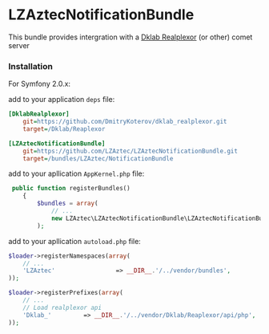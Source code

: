 LZAztecNotificationBundle
=========================

This bundle provides intergration with a [Dklab Realplexor](https://github.com/DmitryKoterov/dklab_realplexor) (or other) comet server

### Installation

For Symfony 2.0.x:

add to your application `deps` file:

```ini
[DklabRealplexor]
    git=https://github.com/DmitryKoterov/dklab_realplexor.git
    target=/Dklab/Reaplexor

[LZAztecNotificationBundle]
    git=https://github.com/LZAztec/LZAztecNotificationBundle.git
    target=/bundles/LZAztec/NotificationBundle
```

add to your apllication `AppKernel.php` file:
```php
 public function registerBundles()
    {
        $bundles = array(
            // ...
            new LZAztec\LZAztecNotificationBundle\LZAztecNotificationBundle(),
        );
```

add to your apllication `autoload.php` file:
```php
$loader->registerNamespaces(array(
    // ...
    'LZAztec'                 => __DIR__.'/../vendor/bundles',
));

$loader->registerPrefixes(array(
    // ...
    // Load realplexor api
    'Dklab_'         => __DIR__.'/../vendor/Dklab/Reaplexor/api/php',
));
```
